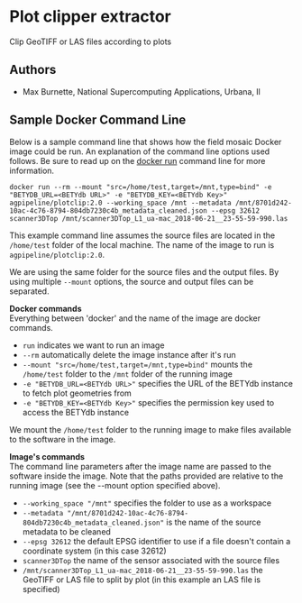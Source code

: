 # Plot clipper extractor

Clip GeoTIFF or LAS files according to plots

## Authors

* Max Burnette, National Supercomputing Applications, Urbana, Il

## Sample Docker Command Line
Below is a sample command line that shows how the field mosaic Docker image could be run.
An explanation of the command line options used follows.
Be sure to read up on the [docker run](https://docs.docker.com/engine/reference/run/) command line for more information.

```docker run --rm --mount "src=/home/test,target=/mnt,type=bind" -e "BETYDB_URL=<BETYdb URL>" -e "BETYDB_KEY=<BETYdb Key>" agpipeline/plotclip:2.0 --working_space /mnt --metadata /mnt/8701d242-10ac-4c76-8794-804db7230c4b_metadata_cleaned.json --epsg 32612 scanner3DTop /mnt/scanner3DTop_L1_ua-mac_2018-06-21__23-55-59-990.las```

This example command line assumes the source files are located in the `/home/test` folder of the local machine.
The name of the image to run is `agpipeline/plotclip:2.0`.

We are using the same folder for the source files and the output files.
By using multiple `--mount` options, the source and output files can be separated.

**Docker commands** \
Everything between 'docker' and the name of the image are docker commands.

- `run` indicates we want to run an image
- `--rm` automatically delete the image instance after it's run
- `--mount "src=/home/test,target=/mnt,type=bind"` mounts the `/home/test` folder to the `/mnt` folder of the running image
- `-e "BETYDB_URL=<BETYdb URL>"` specifies the URL of the BETYdb instance to fetch plot geometries from
- `-e "BETYDB_KEY=<BETYdb Key>"` specifies the permission key used to access the BETYdb instance

We mount the `/home/test` folder to the running image to make files available to the software in the image.

**Image's commands** \
The command line parameters after the image name are passed to the software inside the image.
Note that the paths provided are relative to the running image (see the --mount option specified above).

- `--working_space "/mnt"` specifies the folder to use as a workspace
- `--metadata "/mnt/8701d242-10ac-4c76-8794-804db7230c4b_metadata_cleaned.json"` is the name of the source metadata to be cleaned
- `--epsg 32612` the default EPSG identifier to use if a file doesn't contain a coordinate system (in this case 32612)
- `scanner3DTop` the name of the sensor associated with the source files
- `/mnt/scanner3DTop_L1_ua-mac_2018-06-21__23-55-59-990.las` the GeoTIFF or LAS file to split by plot (in this example an LAS file is specified) 
